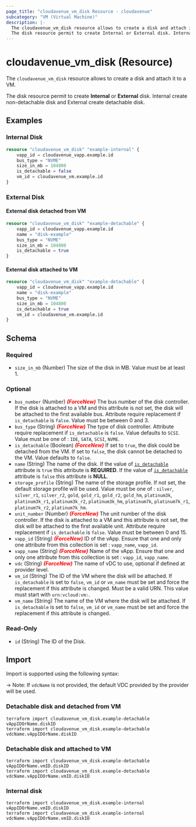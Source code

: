 ```yaml
---
page_title: "cloudavenue_vm_disk Resource - cloudavenue"
subcategory: "VM (Virtual Machine)"
description: |-
  The cloudavenue_vm_disk resource allows to create a disk and attach it to a VM.
  The disk resource permit to create Internal or External disk. Internal create non-detachable disk and External create detachable disk.
---
```


# cloudavenue_vm_disk (Resource)

The `cloudavenue_vm_disk` resource allows to create a disk and attach it to a VM.

The disk resource permit to create **Internal** or **External** disk. Internal create non-detachable disk and External create detachable disk.

## Examples

### Internal Disk

```terraform
resource "cloudavenue_vm_disk" "example-internal" {
	vapp_id = cloudavenue_vapp.example.id
	bus_type = "NVME"
	size_in_mb = 104800
	is_detachable = false
	vm_id = cloudavenue_vm.example.id
}
```

### External Disk

#### External disk detached from VM

```terraform
resource "cloudavenue_vm_disk" "example-detachable" {
	vapp_id = cloudavenue_vapp.example.id
	name = "disk-example"
	bus_type = "NVME"
	size_in_mb = 104800
	is_detachable = true
}
```

#### External disk attached to VM

```terraform
resource "cloudavenue_vm_disk" "example-detachable" {
	vapp_id = cloudavenue_vapp.example.id
	name = "disk-example"
	bus_type = "NVME"
	size_in_mb = 104800
	is_detachable = true
	vm_id = cloudavenue_vm.example.id
}
```

<!-- schema generated by tfplugindocs -->
## Schema

### Required

- `size_in_mb` (Number) The size of the disk in MB. Value must be at least 1.

### Optional

- `bus_number` (Number) <i style="color:red;font-weight: bold">(ForceNew)</i> The bus number of the disk controller. If the disk is attached to a VM and this attribute is not set, the disk will be attached to the first available bus. Attribute require replacement if `is_detachable` is `false`. Value must be between 0 and 3.
- `bus_type` (String) <i style="color:red;font-weight: bold">(ForceNew)</i> The type of disk controller. Attribute require replacement if `is_detachable` is `false`. Value defaults to `SCSI`. Value must be one of : `IDE`, `SATA`, `SCSI`, `NVME`.
- `is_detachable` (Boolean) <i style="color:red;font-weight: bold">(ForceNew)</i> If set to `true`, the disk could be detached from the VM. If set to `false`, the disk cannot be detached to the VM. Value defaults to `false`.
- `name` (String) The name of the disk. If the value of [`is_detachable`](#is_detachable) attribute is `true` this attribute is **REQUIRED**. If the value of [`is_detachable`](#is_detachable) attribute is `false` this attribute is **NULL**.
- `storage_profile` (String) The name of the storage profile. If not set, the default storage profile will be used. Value must be one of : `silver`, `silver_r1`, `silver_r2`, `gold`, `gold_r1`, `gold_r2`, `gold_hm`, `platinum3k`, `platinum3k_r1`, `platinum3k_r2`, `platinum3k_hm`, `platinum7k`, `platinum7k_r1`, `platinum7k_r2`, `platinum7k_hm`.
- `unit_number` (Number) <i style="color:red;font-weight: bold">(ForceNew)</i> The unit number of the disk controller. If the disk is attached to a VM and this attribute is not set, the disk will be attached to the first available unit. Attribute require replacement if `is_detachable` is `false`. Value must be between 0 and 15.
- `vapp_id` (String) <i style="color:red;font-weight: bold">(ForceNew)</i> ID of the vApp. Ensure that one and only one attribute from this collection is set : `vapp_name`, `vapp_id`.
- `vapp_name` (String) <i style="color:red;font-weight: bold">(ForceNew)</i> Name of the vApp. Ensure that one and only one attribute from this collection is set : `vapp_id`, `vapp_name`.
- `vdc` (String) <i style="color:red;font-weight: bold">(ForceNew)</i> The name of vDC to use, optional if defined at provider level.
- `vm_id` (String) The ID of the VM where the disk will be attached. If `is_detachable` is set to `false`, `vm_id` or `vm_name` must be set and force the replacement if this attribute is changed. Must be a valid URN. This value must start with `urn:vcloud:vm:`.
- `vm_name` (String) The name of the VM where the disk will be attached. If `is_detachable` is set to `false`, `vm_id` or `vm_name` must be set and force the replacement if this attribute is changed.

### Read-Only

- `id` (String) The ID of the Disk.

## Import

Import is supported using the following syntax:

 -> Note: If `vdcName` is not provided, the default VDC provided by the provider will be used.

### Detachable disk and detached from VM

```shell
terraform import cloudavenue_vm_disk.example-detachable vAppIDOrName.diskID
terraform import cloudavenue_vm_disk.example-detachable vdcName.vAppIDOrName.diskID
```

### Detachable disk and attached to VM

```shell
terraform import cloudavenue_vm_disk.example-detachable vAppIDOrName.vmID.diskID
terraform import cloudavenue_vm_disk.example-detachable vdcName.vAppIDOrName.vmID.diskID
```

### Internal disk

```shell
terraform import cloudavenue_vm_disk.example-internal vAppIDOrName.vmID.diskID
terraform import cloudavenue_vm_disk.example-internal vdcName.vAppIDOrName.vmID.diskID
```
